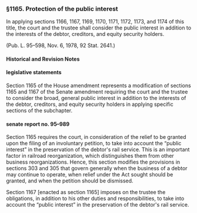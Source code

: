 ### §1165. Protection of the public interest ###

In applying sections 1166, 1167, 1169, 1170, 1171, 1172, 1173, and 1174 of this title, the court and the trustee shall consider the public interest in addition to the interests of the debtor, creditors, and equity security holders.

(Pub. L. 95–598, Nov. 6, 1978, 92 Stat. 2641.)

#### Historical and Revision Notes ####

#### legislative statements ####

Section 1165 of the House amendment represents a modification of sections 1165 and 1167 of the Senate amendment requiring the court and the trustee to consider the broad, general public interest in addition to the interests of the debtor, creditors, and equity security holders in applying specific sections of the subchapter.

#### senate report no. 95–989 ####

Section 1165 requires the court, in consideration of the relief to be granted upon the filing of an involuntary petition, to take into account the “public interest” in the preservation of the debtor's rail service. This is an important factor in railroad reorganization, which distinguishes them from other business reorganizations. Hence, this section modifies the provisions in sections 303 and 305 that govern generally when the business of a debtor may continue to operate, when relief under the Act sought should be granted, and when the petition should be dismissed.

Section 1167 [enacted as section 1165] imposes on the trustee the obligations, in addition to his other duties and responsibilities, to take into account the “public interest” in the preservation of the debtor's rail service.